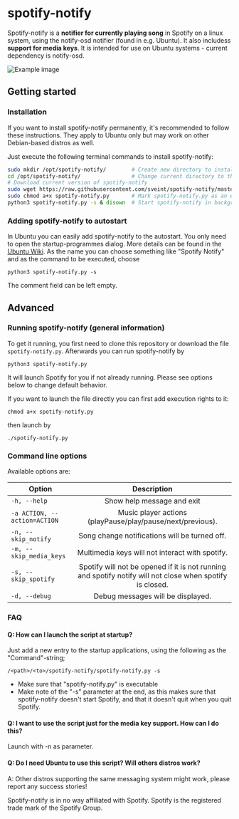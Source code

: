 spotify-notify
==============

Spotify-notify is a __notifier for currently playing song__ in Spotify on a linux system, using the notify-osd notifier (found in e.g. Ubuntu). It also includess __support for media keys__. It is intended for use on Ubuntu systems - current dependency is notify-osd.

![Example image](https://dl.dropbox.com/u/100344/spotifynotify2.png)


Getting started
---------------
### Installation

If you want to install spotify-notify permanently, it's recommended to follow these instructions. They apply to Ubuntu only but may work on other Debian-based distros as well.

Just execute the following terminal commands to install spotify-notify:
```bash
sudo mkdir /opt/spotify-notify/        # Create new directory to install spotify-notify
cd /opt/spotify-notify/                # Change current directory to this folder
# Download current version of spotify-notify
sudo wget https://raw.githubusercontent.com/sveint/spotify-notify/master/spotify-notify.py
sudo chmod a+x spotify-notify.py       # Mark spotify-notify.py as an executable
python3 spotify-notify.py -s & disown  # Start spotify-notify in background
```

### Adding spotify-notify to autostart
In Ubuntu you can easily add spotify-notify to the autostart. You only need to open the startup-programmes dialog. More details can be found in the [Ubuntu Wiki](https://help.ubuntu.com/community/AddingProgramToSessionStartup#Startup_Programs). As the name you can choose something like "Spotify Notify" and as the command to be executed, choose

`python3 spotify-notify.py -s`

The comment field can be left empty.

Advanced
--------
### Running spotify-notify (general information)
To get it running, you first need to clone this repository or download the file `spotify-notify.py`. Afterwards you can run spotify-notify by

`python3 spotify-notify.py`

It will launch Spotify for you if not already running. Please see options below to change default behavior.

If you want to launch the file directly you can first add execution rights to it:

`chmod a+x spotify-notify.py`

then launch by

`./spotify-notify.py`

### Command line options

Available options are:

| Option                        | Description                                                |
| ------------------------------|:----------------------------------------------------------:|
| `-h, --help`                  | Show help message and exit                                 |
| `-a ACTION, --action=ACTION`  | Music player actions (playPause/play/pause/next/previous). |
| `-n, --skip_notify`           | Song change notifications will be turned off.              |
| `-m, --skip_media_keys`       | Multimedia keys will not interact with spotify.            |
| `-s, --skip_spotify`          | Spotify will not be opened if it is not running and spotify notify will not close when spotify is closed. |
| `-d, --debug`                 | Debug messages will be displayed.                          |



### FAQ


#### Q: How can I launch the script at startup?

Just add a new entry to the startup applications, using the following as the "Command"-string;

`/<path>/<to>/spotify-notify/spotify-notify.py -s`

- Make sure that "spotify-notify.py" is executable
- Make note of the "-s" parameter at the end, as this makes sure that spotify-notify doesn't start Spotify, and that it doesn't quit when you quit Spotify.


#### Q: I want to use the script just for the media key support. How can I do this?

Launch with -n as parameter.


#### Q: Do I need Ubuntu to use this script? Will others distros work?

A: Other distros supporting the same messaging system might work, please report any success stories!


Spotify-notify is in no way affiliated with Spotify. Spotify is the registered trade mark of the Spotify Group.
